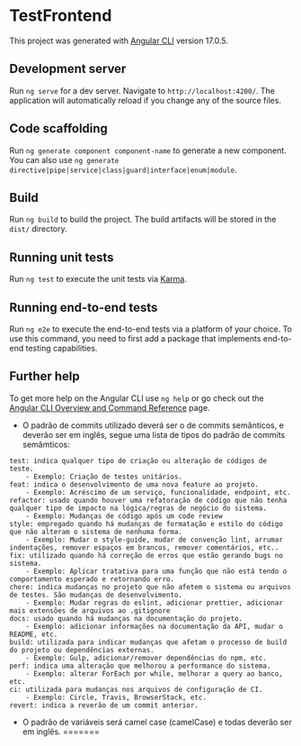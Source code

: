 # TestFrontend

This project was generated with [Angular CLI](https://github.com/angular/angular-cli) version 17.0.5.

## Development server

Run `ng serve` for a dev server. Navigate to `http://localhost:4200/`. The application will automatically reload if you change any of the source files.

## Code scaffolding

Run `ng generate component component-name` to generate a new component. You can also use `ng generate directive|pipe|service|class|guard|interface|enum|module`.

## Build

Run `ng build` to build the project. The build artifacts will be stored in the `dist/` directory.

## Running unit tests

Run `ng test` to execute the unit tests via [Karma](https://karma-runner.github.io).

## Running end-to-end tests

Run `ng e2e` to execute the end-to-end tests via a platform of your choice. To use this command, you need to first add a package that implements end-to-end testing capabilities.

## Further help

To get more help on the Angular CLI use `ng help` or go check out the [Angular CLI Overview and Command Reference](https://angular.io/cli) page.

- O padrão de commits utilizado deverá ser o de commits semânticos, e deverão ser em inglês, segue uma lista de tipos do padrão de commits semâmticos:
```
test: indica qualquer tipo de criação ou alteração de códigos de teste. 
    - Exemplo: Criação de testes unitários.
feat: indica o desenvolvimento de uma nova feature ao projeto. 
    - Exemplo: Acréscimo de um serviço, funcionalidade, endpoint, etc.
refactor: usado quando houver uma refatoração de código que não tenha qualquer tipo de impacto na lógica/regras de negócio do sistema. 
    - Exemplo: Mudanças de código após um code review
style: empregado quando há mudanças de formatação e estilo do código que não alteram o sistema de nenhuma forma.
    - Exemplo: Mudar o style-guide, mudar de convenção lint, arrumar indentações, remover espaços em brancos, remover comentários, etc..
fix: utilizado quando há correção de erros que estão gerando bugs no sistema.
    - Exemplo: Aplicar tratativa para uma função que não está tendo o comportamento esperado e retornando erro.
chore: indica mudanças no projeto que não afetem o sistema ou arquivos de testes. São mudanças de desenvolvimento.
    - Exemplo: Mudar regras do eslint, adicionar prettier, adicionar mais extensões de arquivos ao .gitignore
docs: usado quando há mudanças na documentação do projeto.
    - Exemplo: adicionar informações na documentação da API, mudar o README, etc.
build: utilizada para indicar mudanças que afetam o processo de build do projeto ou dependências externas.
    - Exemplo: Gulp, adicionar/remover dependências do npm, etc.
perf: indica uma alteração que melhorou a performance do sistema.
    - Exemplo: alterar ForEach por while, melhorar a query ao banco, etc.
ci: utilizada para mudanças nos arquivos de configuração de CI.
    - Exemplo: Circle, Travis, BrowserStack, etc.
revert: indica a reverão de um commit anterior.
```
- O padrão de variáveis será camel case (camelCase) e todas deverão ser em inglês.
=======